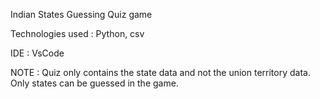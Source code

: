 Indian States Guessing Quiz game

Technologies used : Python, csv

IDE : VsCode

NOTE : Quiz only contains the state data and not the union territory data. Only states can be guessed in the game.
